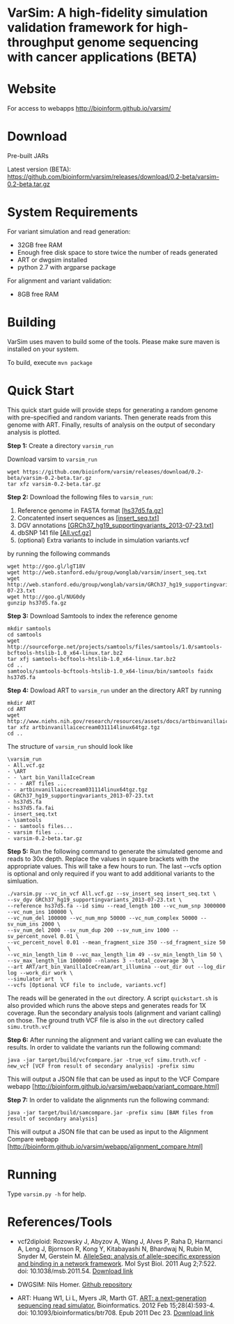 VarSim: A high-fidelity simulation validation framework for high-throughput genome sequencing with cancer applications (BETA)
===================
# Website
For access to webapps http://bioinform.github.io/varsim/

# Download

Pre-built JARs

Latest version (BETA): https://github.com/bioinform/varsim/releases/download/0.2-beta/varsim-0.2-beta.tar.gz

# System Requirements
<p>
For variant simulation and read generation:
<ul>
<li>32GB free RAM</li>
<li>Enough free disk space to store twice the number of reads generated</li>
<li>ART or dwgsim installed</li>
<li>python 2.7 with argparse package</li>
</ul>
</p>
<p>
For alignment and variant validation:
<ul>
<li>8GB free RAM</li>
</ul>
</p>

# Building
VarSim uses maven to build some of the tools. Please make sure maven is installed on your system.

To build, execute `mvn package`

# Quick Start

This quick start guide will provide steps for generating a random genome with pre-specified and random variants. Then generate reads from this genome with ART. Finally, results of analysis on the output of secondary analysis is plotted.  



<b>Step 1:</b> Create a directory `varsim_run`


Download varsim to `varsim_run`

```
wget https://github.com/bioinform/varsim/releases/download/0.2-beta/varsim-0.2-beta.tar.gz
tar xfz varsim-0.2-beta.tar.gz
```


<b>Step 2:</b> Download the following files to `varsim_run`:

<ol>
<li>Reference genome in FASTA format <a href='http://goo.gl/lgT18V'>[hs37d5.fa.gz]</a></li>
<li>Concatented insert sequences as <a href='http://web.stanford.edu/group/wonglab/varsim/insert_seq.txt'>[insert_seq.txt]</a></li>
<li>DGV annotations <a href='http://web.stanford.edu/group/wonglab/varsim/GRCh37_hg19_supportingvariants_2013-07-23.txt'>[GRCh37_hg19_supportingvariants_2013-07-23.txt]</a></li>
<li>dbSNP 141 file <a href='http://goo.gl/NUG0dy'>[All.vcf.gz]</a></li>
<li>(optional) Extra variants to include in simulation variants.vcf</li>
</ol>


by running the following commands

```
wget http://goo.gl/lgT18V
wget http://web.stanford.edu/group/wonglab/varsim/insert_seq.txt
wget http://web.stanford.edu/group/wonglab/varsim/GRCh37_hg19_supportingvariants_2013-07-23.txt
wget http://goo.gl/NUG0dy
gunzip hs37d5.fa.gz
```

<b>Step 3:</b> Download Samtools to index the reference genome

```
mkdir samtools
cd samtools
wget http://sourceforge.net/projects/samtools/files/samtools/1.0/samtools-bcftools-htslib-1.0_x64-linux.tar.bz2
tar xfj samtools-bcftools-htslib-1.0_x64-linux.tar.bz2
cd ..
samtools/samtools-bcftools-htslib-1.0_x64-linux/bin/samtools faidx hs37d5.fa
```

<b>Step 4:</b> Dowload ART to `varsim_run` under an the directory ART by running

```
mkdir ART
cd ART
wget http://www.niehs.nih.gov/research/resources/assets/docs/artbinvanillaicecream031114linux64tgz.tgz
tar xfz artbinvanillaicecream031114linux64tgz.tgz
cd ..
```

The structure of `varsim_run` should look like

```
\varsim_run
- All.vcf.gz  
- \ART  
- - \art_bin_VanillaIceCream  
- - - ART files ...
- - artbinvanillaicecream031114linux64tgz.tgz
- GRCh37_hg19_supportingvariants_2013-07-23.txt	
- hs37d5.fa  
- hs37d5.fa.fai  
- insert_seq.txt  
- \samtools  
- - samtools files...
- varsim files ...
- varsim-0.2-beta.tar.gz
```


<b>Step 5:</b> Run the following command to generate the simulated genome and reads to 30x depth. Replace the values in square brackets with the appropriate values. This will take a few hours to run. The last --vcfs option is optional and only required if you want to add additional variants to the simluation. 


```
./varsim.py --vc_in_vcf All.vcf.gz --sv_insert_seq insert_seq.txt \
--sv_dgv GRCh37_hg19_supportingvariants_2013-07-23.txt \
--reference hs37d5.fa --id simu --read_length 100 --vc_num_snp 3000000 --vc_num_ins 100000 \
--vc_num_del 100000 --vc_num_mnp 50000 --vc_num_complex 50000 --sv_num_ins 2000 \
--sv_num_del 2000 --sv_num_dup 200 --sv_num_inv 1000 --sv_percent_novel 0.01 \
--vc_percent_novel 0.01 --mean_fragment_size 350 --sd_fragment_size 50 \
--vc_min_length_lim 0 --vc_max_length_lim 49 --sv_min_length_lim 50 \
--sv_max_length_lim 1000000 --nlanes 3 --total_coverage 30 \
--art ART/art_bin_VanillaIceCream/art_illumina --out_dir out --log_dir log --work_dir work \
--simulator art  \
--vcfs [Optional VCF file to include, variants.vcf]
```


The reads will be generated in the `out` directory. A script `quickstart.sh` is also provided which runs the above steps and generates reads for 1X coverage.  Run the secondary analysis tools (alignment and variant calling) on those.
The ground truth VCF file is also in the `out` directory called `simu.truth.vcf`



<b>Step 6:</b> After running the alignment and variant calling we can evaluate the results. In order to validate the variants run the following command:


```
java -jar target/build/vcfcompare.jar -true_vcf simu.truth.vcf -new_vcf [VCF from result of secondary analysis] -prefix simu
```


This will output a JSON file that can be used as input to the VCF Compare webapp [http://bioinform.github.io/varsim/webapp/variant_compare.html]



<b>Step 7:</b> In order to validate the alignments run the following command:


```
java -jar target/build/samcompare.jar -prefix simu [BAM files from result of secondary analysis]
```


This will output a JSON file that can be used as input to the Alignment Compare webapp [http://bioinform.github.io/varsim/webapp/alignment_compare.html]


# Running
Type `varsim.py -h` for help.

# References/Tools

* vcf2diploid: Rozowsky J, Abyzov A, Wang J, Alves P, Raha D, Harmanci A, Leng J, Bjornson R, Kong Y, Kitabayashi N, Bhardwaj N, Rubin M, Snyder M, Gerstein M. <a href="http://msb.embopress.org/content/7/1/522">AlleleSeq: analysis of allele-specific expression and binding in a network framework</a>. Mol Syst Biol. 2011 Aug 2;7:522. doi: 10.1038/msb.2011.54. <a href="http://alleleseq.gersteinlab.org/tools.html">Download link</a>

* DWGSIM: Nils Homer. <a href="https://github.com/nh13/DWGSIM">Github repository</a>

* ART: Huang W1, Li L, Myers JR, Marth GT. <a href="http://www.ncbi.nlm.nih.gov/pubmed/22199392">ART: a next-generation sequencing read simulator.</a> Bioinformatics. 2012 Feb 15;28(4):593-4. doi: 10.1093/bioinformatics/btr708. Epub 2011 Dec 23. <a href="http://www.niehs.nih.gov/research/resources/software/biostatistics/art/">Download link</a>
